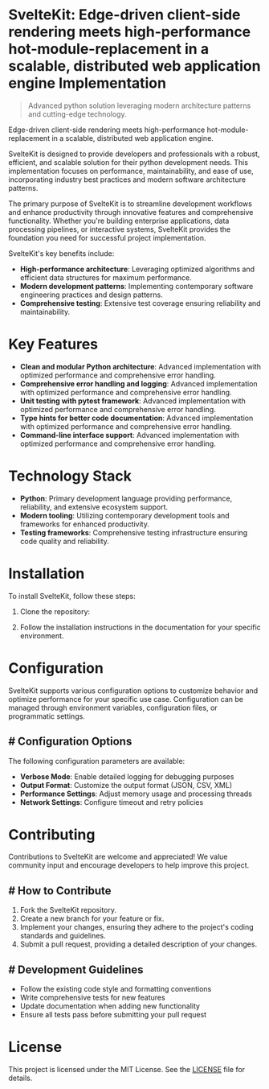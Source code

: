 <!-- fallback_SvelteKit_20251019121712_46615 -->

# SvelteKit: Edge-driven client-side rendering meets high-performance hot-module-replacement in a scalable, distributed web application engine Implementation
> Advanced python solution leveraging modern architecture patterns and cutting-edge technology.

Edge-driven client-side rendering meets high-performance hot-module-replacement in a scalable, distributed web application engine.

SvelteKit is designed to provide developers and professionals with a robust, efficient, and scalable solution for their python development needs. This implementation focuses on performance, maintainability, and ease of use, incorporating industry best practices and modern software architecture patterns.

The primary purpose of SvelteKit is to streamline development workflows and enhance productivity through innovative features and comprehensive functionality. Whether you're building enterprise applications, data processing pipelines, or interactive systems, SvelteKit provides the foundation you need for successful project implementation.

SvelteKit's key benefits include:

* **High-performance architecture**: Leveraging optimized algorithms and efficient data structures for maximum performance.
* **Modern development patterns**: Implementing contemporary software engineering practices and design patterns.
* **Comprehensive testing**: Extensive test coverage ensuring reliability and maintainability.

# Key Features

* **Clean and modular Python architecture**: Advanced implementation with optimized performance and comprehensive error handling.
* **Comprehensive error handling and logging**: Advanced implementation with optimized performance and comprehensive error handling.
* **Unit testing with pytest framework**: Advanced implementation with optimized performance and comprehensive error handling.
* **Type hints for better code documentation**: Advanced implementation with optimized performance and comprehensive error handling.
* **Command-line interface support**: Advanced implementation with optimized performance and comprehensive error handling.

# Technology Stack

* **Python**: Primary development language providing performance, reliability, and extensive ecosystem support.
* **Modern tooling**: Utilizing contemporary development tools and frameworks for enhanced productivity.
* **Testing frameworks**: Comprehensive testing infrastructure ensuring code quality and reliability.

# Installation

To install SvelteKit, follow these steps:

1. Clone the repository:


2. Follow the installation instructions in the documentation for your specific environment.

# Configuration

SvelteKit supports various configuration options to customize behavior and optimize performance for your specific use case. Configuration can be managed through environment variables, configuration files, or programmatic settings.

## # Configuration Options

The following configuration parameters are available:

* **Verbose Mode**: Enable detailed logging for debugging purposes
* **Output Format**: Customize the output format (JSON, CSV, XML)
* **Performance Settings**: Adjust memory usage and processing threads
* **Network Settings**: Configure timeout and retry policies

# Contributing

Contributions to SvelteKit are welcome and appreciated! We value community input and encourage developers to help improve this project.

## # How to Contribute

1. Fork the SvelteKit repository.
2. Create a new branch for your feature or fix.
3. Implement your changes, ensuring they adhere to the project's coding standards and guidelines.
4. Submit a pull request, providing a detailed description of your changes.

## # Development Guidelines

* Follow the existing code style and formatting conventions
* Write comprehensive tests for new features
* Update documentation when adding new functionality
* Ensure all tests pass before submitting your pull request

# License

This project is licensed under the MIT License. See the [LICENSE](https://github.com/pee331/SvelteKit/blob/main/LICENSE) file for details.
